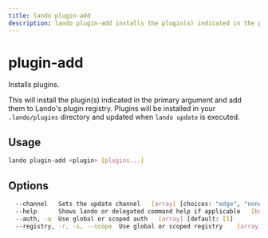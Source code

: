 ```yaml
---
title: lando plugin-add
description: lando plugin-add installs the plugin(s) indicated in the primary argument.
---
```


# plugin-add

Installs plugins.

This will install the plugin(s) indicated in the primary argument and add them to Lando's plugin registry. Plugins will be installed in your `.lando/plugins` directory and updated when `lando update` is executed.

## Usage

```bash
lando plugin-add <plugin> [plugins...]
```

## Options

```bash
  --channel   Sets the update channel   [array] [choices: "edge", "none", "stable"]
  --help      Shows lando or delegated command help if applicable   [boolean]
  --auth, -a  Use global or scoped auth   [array] [default: []]
  --registry, -r, -s, --scope  Use global or scoped registry    [array] [default: []]
```
